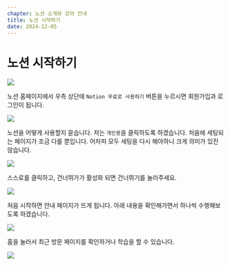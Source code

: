 ```yaml
---
chapter: 노션 소개와 강의 안내
title: 노션 시작하기
date: 2024-12-05
---
```


# 노션 시작하기

![](/images/basecamp-notion/1_3_image.png)

노션 홈페이지에서 우측 상단에 `Notion 무료로 사용하기` 버튼을 누르시면 회원가입과 로그인이 됩니다.

![](/images/basecamp-notion/1_3_image%201.png)

노션을 어떻게 사용할지 묻습니다. 저는 `개인용`을 클릭하도록 하겠습니다. 처음에 세팅되는 페이지가 조금 다를 뿐입니다. 어차피 모두 세팅을 다시 해야하니 크게 의미가 있진 않습니다.

![](/images/basecamp-notion/1_3_image%202.png)

스스로를 클릭하고, 건너뛰가가 활성화 되면 건너뛰기를 눌러주세요.

![](/images/basecamp-notion/1_3_image%203.png)

처음 시작하면 안내 페이지가 뜨게 됩니다. 아래 내용을 확인해가면서 하나씩 수행해보도록 하겠습니다.

![](/images/basecamp-notion/1_3_image%204.png)

홈을 눌러서 최근 방문 페이지를 확인하거나 학습을 할 수 있습니다.

![](/images/basecamp-notion/1_3_image%205.png)